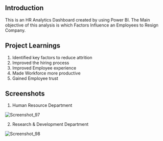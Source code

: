 ## Introduction
This is an HR Analytics Dashboard created by using Power BI. The Main objective of this analysis is which Factors Influence an Employees to Resign Company. 

## Project Learnings
1. Identified key factors to reduce attrition
2. Improved the hiring process
3. Improved Employee experience
4. Made Workforce more productive
5. Gained Employee trust

## Screenshots
1. Human Resource Department
   
![Screenshot_97](https://github.com/user-attachments/assets/cf851fda-ff30-4250-9244-7704d6816efa)

2. Research & Development Department

![Screenshot_98](https://github.com/user-attachments/assets/46ca4fb0-9a7d-4c6f-ae2e-888048e94e41)
